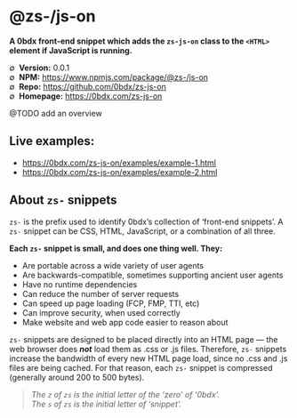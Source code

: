# @zs-/js-on

__A 0bdx front-end snippet which adds the `zs-js-on` class to the `<HTML>` element if JavaScript is running.__

∅&nbsp; __Version:__ 0.0.1  
∅&nbsp; __NPM:__ <https://www.npmjs.com/package/@zs-/js-on>  
∅&nbsp; __Repo:__ <https://github.com/0bdx/zs-js-on>  
∅&nbsp; __Homepage:__ <https://0bdx.com/zs-js-on>

@TODO add an overview

## __Live examples:__

- <https://0bdx.com/zs-js-on/examples/example-1.html>
- <https://0bdx.com/zs-js-on/examples/example-2.html>

## __About `zs-` snippets__

`zs-` is the prefix used to identify 0bdx’s collection of ‘front-end snippets’.
A `zs-` snippet can be CSS, HTML, JavaScript, or a combination of all three.

__Each `zs-` snippet is small, and does one thing well. They:__
- Are portable across a wide variety of user agents
- Are backwards-compatible, sometimes supporting ancient user agents
- Have no runtime dependencies
- Can reduce the number of server requests
- Can speed up page loading (FCP, FMP, TTI, etc)
- Can improve security, when used correctly
- Make website and web app code easier to reason about

`zs-` snippets are designed to be placed directly into an HTML page — the web
browser does **_not_** load them as .css or .js files. Therefore, `zs-` snippets
increase the bandwidth of every new HTML page load, since no .css and .js files
are being cached. For that reason, each `zs-` snippet is compressed (generally
around 200 to 500 bytes).

> _The `z` of `zs` is the initial letter of the ‘zero’ of ‘0bdx’._  
> _The `s` of `zs` is the initial letter of ‘snippet’._  
